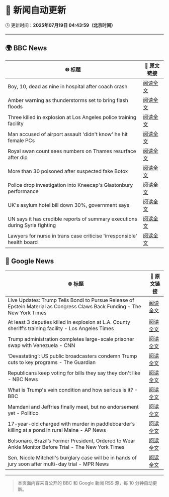 # 🧠 新闻自动更新

🕒 更新时间：**2025年07月19日 04:43:59（北京时间）**

---

## 🌍 BBC News

| 🌐 标题 | 🔗 原文链接 |
|--------|-------------|
| Boy, 10, dead as nine in hospital after coach crash | [阅读全文](https://www.bbc.com/news/articles/cvg98l9x0j0o) |
| Amber warning as thunderstorms set to bring flash floods | [阅读全文](https://www.bbc.com/news/articles/c8j1nvp9440o) |
| Three killed in explosion at Los Angeles police training facility | [阅读全文](https://www.bbc.com/news/articles/c62891d4p50o) |
| Man accused of airport assault 'didn't know' he hit female PCs | [阅读全文](https://www.bbc.com/news/articles/clylqpzqezlo) |
| Royal swan count sees numbers on Thames resurface after dip | [阅读全文](https://www.bbc.com/news/articles/cyvjl0jv91ro) |
| More than 30 poisoned after suspected fake Botox | [阅读全文](https://www.bbc.com/news/articles/c628e5ez78yo) |
| Police drop investigation into Kneecap's Glastonbury performance | [阅读全文](https://www.bbc.com/news/articles/cly290dk226o) |
| UK's asylum hotel bill down 30%, government says | [阅读全文](https://www.bbc.com/news/articles/cgeqwv98d55o) |
| UN says it has credible reports of summary executions during Syria fighting | [阅读全文](https://www.bbc.com/news/articles/c056q0zgy8jo) |
| Lawyers for nurse in trans case criticise 'irresponsible' health board | [阅读全文](https://www.bbc.com/news/articles/cvg98nwrqpdo) |

## 📰 Google News

| 🌐 标题 | 🔗 原文链接 |
|--------|-------------|
| Live Updates: Trump Tells Bondi to Pursue Release of Epstein Material as Congress Claws Back Funding - The New York Times | [阅读全文](https://news.google.com/rss/articles/CBMiY0FVX3lxTFBBWVZmd1k1NDl6enRuOTRRenpYTl9EZnhfSlp3aGpkN0lmcGo1QXo0RVhwOEVuX09hZ05YWXd6azlmdUlzN29wbU15ZzhKQWtVcHR3WHZaMmZEazF6aHBTSmVycw?oc=5) |
| At least 3 deputies killed in explosion at L.A. County sheriff’s training facility - Los Angeles Times | [阅读全文](https://news.google.com/rss/articles/CBMilAFBVV95cUxNR0JVbXJXYnR5djBCZ1RyQVFyMkpETDRkMWVLUkoybWs4TG50Z09CNXBobkQ5Y3JVYzNTam04SVRUZWxiX1BhcnAyNzRYSDNSWjRUbVBiOE9TWXNuWjlFeDRPR0pUcUtBVEZaZm93Sm43bFhDOHRaZ3ZjMkVRY0pfcjhKUWxVUFJ2ZkZoN1VlZGd4T1RU?oc=5) |
| Trump administration completes large-scale prisoner swap with Venezuela - CNN | [阅读全文](https://news.google.com/rss/articles/CBMifEFVX3lxTFBMRXRRdUF3ajAwaDVHNWpsOWlxdmxiNkoxOW05WWJLSkpuNFpEb2xCZGM2NkxLTlFINVRvTVNhLU5RWm9IVE9LajJ0VDlfdDdLX1YzQXRMcXBvN3pqcXlHdktPMU95bWJEb2tJZzVZemVEN19HTGVNbXVsanI?oc=5) |
| ‘Devastating’: US public broadcasters condemn Trump cuts to key programs - The Guardian | [阅读全文](https://news.google.com/rss/articles/CBMiggFBVV95cUxOXzI2UkU1Z3FYTjJvN1FvSVdkUjhpVnF4bUhINGd5cmVwLWlhZFZYRkctVGdmWVFaWGVzbEJLRHVqWmw4Q01qY1FNTjdRN2tuYUkyWmI1dlkwbEZlNl92cWducVpsZVpoalJJZW5MaE1KY2tkRXVsQ29GWXQtN2x3eWZn?oc=5) |
| Republicans keep voting for bills they say they don't like - NBC News | [阅读全文](https://news.google.com/rss/articles/CBMinAFBVV95cUxNWUNlQTRkZ1YyeE5odGJDMF96dzJlZ1lCam0wN0V4dDhsdXlqOU1KdzBSSmk4OEFudlNTU0VtcVZKd0xHZmFiWmhQU3A0ZjNiMlNEOFJJcjJKYTRnX1Zka2JVcmhLelAyUGhMTTdDTWdCZVhSWjN5LWNLX2JFZXhJUkJnVjM2VFpiSHM4QXR0QU02N0RNeEQ3UFpneXjSAVZBVV95cUxOZWN1cy1Sa0J5czFZT3pSOER4LU1tWFNRRkJFZlREb3kzVEttbk9scHo1WTh6V01PSEkxYjBnQ05LSWVpRFoxLVhFUlJwVjcwZGRFbjE0dw?oc=5) |
| What is Trump's vein condition and how serious is it? - BBC | [阅读全文](https://news.google.com/rss/articles/CBMiWkFVX3lxTE9EVGtwaG96bHRHOVVRdDVJTmFYcDdDX3lsMXhKQ2VvTEJLQUdnUjZ2STYwTFpaM04tNHlHTHl3VHdBNWtUeHFHbi1WX1MyRnNCa1JNQmllZEo3UdIBX0FVX3lxTE5HX2xMUFV3SHJhaE84dlRTbW5hQk1jS0VlRVlSbW56RFdBbnNGRVdZZXEyRTJZV21aa0pKWDdMMVVrRlgwRUV6c0xtbnFtTENQOEhpaG1URGJjQlFqejRr?oc=5) |
| Mamdani and Jeffries finally meet, but no endorsement yet - Politico | [阅读全文](https://news.google.com/rss/articles/CBMigAFBVV95cUxQaW9jckIxZmYwMlJ6U1lyQzRlVGRwbVFtQVRib1VZTEJiVFlTRVdfZWgzLTRHV0xtdm1sTi16bXNMVlpyN1pJR25jWkhvZ3pJRVFYWUltb1lyeUVwY0xTbDZuaGNnLUwzMnJXUTNDRUhPZXJJTkRkRWUtU0c2YzMzZg?oc=5) |
| 17-year-old charged with murder in paddleboarder’s killing at a pond in rural Maine - AP News | [阅读全文](https://news.google.com/rss/articles/CBMinwFBVV95cUxNYjJWaVotekp2UUgtbkVSOXdyUTZmYTF0RmpvRkc2VUFmdEIwUnI2ZS1EUVJIWUxadzhKUzJpdG0tc3V4MjZZb3VlTC11a1phSVRvaGJINF9TQ2lqWDhIbmtOVzFnLWpJSFUwb005WldQYm1wWHdRdU84Z29DQW80TXdZbG9lQlhxNlFaT05ZSHNId2VHY0JheWVkTTM5THM?oc=5) |
| Bolsonaro, Brazil’s Former President, Ordered to Wear Ankle Monitor Before Trial - The New York Times | [阅读全文](https://news.google.com/rss/articles/CBMimwFBVV95cUxOdi1aNFpySUpwbjBXdktiTVVGMG5UT3BNQXBVempRZElfa3NsaTlaenFub2RCOEdsUlBZaUtjZEdsOVNaNU9LVFJSaFdINmxNZV84SElVZmRfc05hdDB4dUswM1RTZGhPVmpOa2pGLUdtZEM3bVhZRTMzUmdIZFpVeUhxLVA4a1RETmtZblR0cEgtZnB5dmtVM2RJZw?oc=5) |
| Sen. Nicole Mitchell's burglary case will be in hands of jury soon after multi-day trial - MPR News | [阅读全文](https://news.google.com/rss/articles/CBMiigFBVV95cUxOZjhlMmFLVXdZdUVmaUR3dklLbzNJRU90cEFQejVkOE5neE0wVi1fWjRsN3dBMmpoSzNtZWZITmxtNGU3RGMxa1RLR0JKT0V5ei1GbDNqVVZuaE1IR2l0NnpSZjNOOExpc3lKcnEtMUl1ek43MzU4TzZReUN1ZjE3TG1YU0RwSFRENlE?oc=5) |

---
> 本页面内容来自公开的 BBC 和 Google 新闻 RSS 源，每 10 分钟自动更新。
